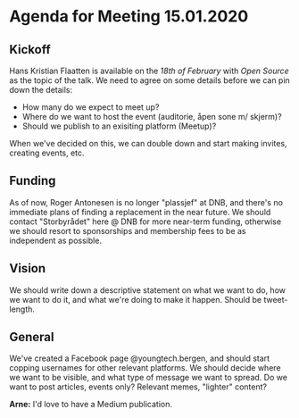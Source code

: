 # Agenda for Meeting 15.01.2020

## Kickoff

Hans Kristian Flaatten is available on the _18th of February_ with _Open Source_ as the topic of the talk. We need to agree on some details before we can pin down the details:

* How many do we expect to meet up?
* Where do we want to host the event (auditorie, åpen sone m/ skjerm)?
* Should we publish to an exisiting platform (Meetup)?

When we've decided on this, we can double down and start making invites, creating events, etc.

## Funding

As of now, Roger Antonesen is no longer "plassjef" at DNB, and there's no immediate plans of finding a replacement in the near future. We should contact "Storbyrådet" here @ DNB for more near-term funding, otherwise we should resort to sponsorships and membership fees to be as independent as possible.

## Vision

We should write down a descriptive statement on what we want to do, how we want to do it, and what we're doing to make it happen. Should be tweet-length.

## General

We've created a Facebook page @youngtech.bergen, and should start copping usernames for other relevant platforms. We should decide where we want to be visible, and what type of message we want to spread. Do we want to post articles, events only? Relevant memes, "lighter" content?

__Arne:__ I'd love to have a Medium publication.

